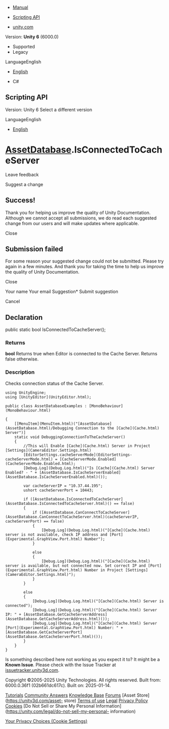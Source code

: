 [ ]()

  * [Manual](../Manual/index.html)
  * [Scripting API](../ScriptReference/index.html)

  * [unity.com](https://unity.com/)

Version: **Unity 6** (6000.0)

  * Supported
  * Legacy

LanguageEnglish

  * [English]()

  * C#

[ ](https://docs.unity3d.com)

## Scripting API

Version: Unity 6 Select a different version

LanguageEnglish

  * [English]()

#  [AssetDatabase](AssetDatabase.html).IsConnectedToCacheServer

Leave feedback

Suggest a change

## Success!

Thank you for helping us improve the quality of Unity Documentation. Although
we cannot accept all submissions, we do read each suggested change from our
users and will make updates where applicable.

Close

## Submission failed

For some reason your suggested change could not be submitted. Please <a>try
again</a> in a few minutes. And thank you for taking the time to help us
improve the quality of Unity Documentation.

Close

Your name Your email Suggestion* Submit suggestion

Cancel

[ ]()

## Declaration

public static bool IsConnectedToCacheServer();

### Returns

**bool** Returns true when Editor is connected to the Cache Server. Returns
false otherwise.

### Description

Checks connection status of the Cache Server.

    
    
    using UnityEngine;
    using [UnityEditor](UnityEditor.html);  
      
    public class AssetDatabaseExamples : [MonoBehaviour](MonoBehaviour.html)  
      
    {
        [[MenuItem](MenuItem.html)("[AssetDatabase](AssetDatabase.html)/Debugging Connection to the [Cache](Cache.html) Server")]
        static void DebuggingConnectionToTheCacheServer()
        {
            //This will Enable [Cache](Cache.html) Server in Project [Settings](CameraEditor.Settings.html)
            [EditorSettings.cacheServerMode](EditorSettings-cacheServerMode.html) = [CacheServerMode.Enabled](CacheServerMode.Enabled.html);
            [Debug.Log](Debug.Log.html)("Is [Cache](Cache.html) Server Enabled? - " + [AssetDatabase.IsCacheServerEnabled](AssetDatabase.IsCacheServerEnabled.html)());  
      
            var cacheServerIP = "10.37.44.195";
            ushort cacheServerPort = 10443;  
      
            if ([AssetDatabase.IsConnectedToCacheServer](AssetDatabase.IsConnectedToCacheServer.html)() == false)
            {
                if ([AssetDatabase.CanConnectToCacheServer](AssetDatabase.CanConnectToCacheServer.html)(cacheServerIP, cacheServerPort) == false)
                {
                    [Debug.Log](Debug.Log.html)("[Cache](Cache.html) server is not available, check IP address and [Port](Experimental.GraphView.Port.html) Number");
                }  
      
                else
                {
                    [Debug.Log](Debug.Log.html)("[Cache](Cache.html) server is available, but not connected now. Set correct IP and [Port](Experimental.GraphView.Port.html) Number in Project [Settings](CameraEditor.Settings.html)");
                }
            }  
      
            else
            {
                [Debug.Log](Debug.Log.html)("[Cache](Cache.html) Server is connected");
                [Debug.Log](Debug.Log.html)("[Cache](Cache.html) Server IP: " + [AssetDatabase.GetCacheServerAddress](AssetDatabase.GetCacheServerAddress.html)());
                [Debug.Log](Debug.Log.html)("[Cache](Cache.html) Server [Port](Experimental.GraphView.Port.html) Number: " + [AssetDatabase.GetCacheServerPort](AssetDatabase.GetCacheServerPort.html)());
            }
        }
    }

Is something described here not working as you expect it to? It might be a
**Known Issue**. Please check with the Issue Tracker at
[issuetracker.unity3d.com](https://issuetracker.unity3d.com).

Copyright ©2005-2025 Unity Technologies. All rights reserved. Built from:
6000.0.36f1 (02b661dc617c). Built on: 2025-01-14.

[Tutorials](https://unity3d.com/learn) [Community
Answers](https://answers.unity3d.com) [Knowledge
Base](https://support.unity3d.com/hc/en-us)
[Forums](https://forum.unity3d.com) [Asset Store](https://unity3d.com/asset-
store) [Terms of use](https://docs.unity3d.com/Manual/TermsOfUse.html)
[Legal](https://unity.com/legal) [Privacy
Policy](https://unity.com/legal/privacy-policy)
[Cookies](https://unity.com/legal/cookie-policy) [Do Not Sell or Share My
Personal Information](https://unity.com/legal/do-not-sell-my-personal-
information)

[Your Privacy Choices (Cookie Settings)](javascript:void\(0\);)

